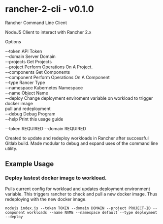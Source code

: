 # rancher-2-cli - v0.1.0

Rancher Command Line Client

  NodeJS Client to interact with Rancher 2.x 

Options

  --token         API Token                                                                     
  --domain        Server Domain                                                                 
  --projects      Get Projects                                                                  
  --project       Perform Operations On A Project.                                              
  --components    Get Components                                                                
  --component     Perform Operations On A Component                                             
  --type          Rancer Type                                                                   
  --namespace     Kubernetes Namespace                                                          
  --name          Object Name                                                                   
  --deploy        Change deployment enviroment variable on workload to trigger docker image     
                  pull and redeployment                                                         
  --debug         Debug Program                                                                 
  --help          Print this usage guide                                                        

--token REQUIRED
--domain REQUIRED

Created to update and redeploy workloads in Rancher after successful Gitlab build. Made modular to debug and expand uses of the command line utility.

## Example Usage

### Deploy lastest docker image to workload.

Pulls current config for workload and updates deployment environment variable. This triggers rancher to check and pull a new docker image. Thus redeploying with the new docker image.

`nodejs index.js --token TOKEN --domain DOMAIN --project PROJECT-ID --component workloads --name NAME --namespace default --type deployment --deploy`

